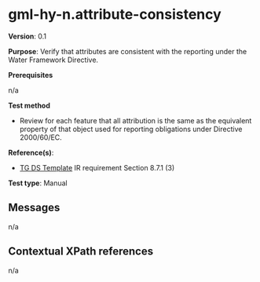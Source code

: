 # gml-hy-n.attribute-consistency

**Version**: 0.1

**Purpose**: Verify that attributes are consistent with the reporting under the Water Framework Directive.

**Prerequisites**

n/a

**Test method**

* Review for each feature that all attribution is the same as the equivalent property of that object used for reporting obligations under Directive 2000/60/EC.

**Reference(s)**: 

* [TG DS Template](README.md#ref_TG_DS_tmpl) IR requirement Section 8.7.1 (3)

**Test type**: Manual

## Messages

n/a

## Contextual XPath references

n/a